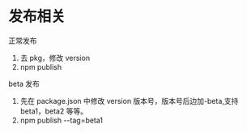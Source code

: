 # 发布相关

正常发布

1. 去 pkg，修改 version
2. npm publish

beta 发布

1. 先在 package.json 中修改 version 版本号，版本号后边加-beta,支持 beta1，beta2 等等。
2. npm publish --tag=beta1
